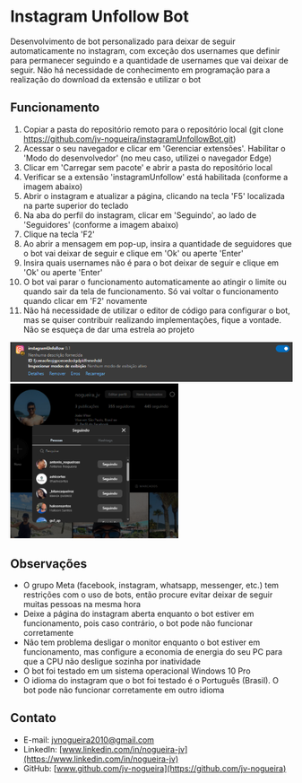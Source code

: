 # Instagram Unfollow Bot

Desenvolvimento de bot personalizado para deixar de seguir automaticamente no instagram, com exceção dos usernames que definir para permanecer seguindo e a quantidade de usernames que vai deixar de seguir. Não há necessidade de conhecimento em programação para a realização do download da extensão e utilizar o bot

## Funcionamento

1. Copiar a pasta do repositório remoto para o repositório local (git clone https://github.com/jv-nogueira/instagramUnfollowBot.git)
2. Acessar o seu navegador e clicar em 'Gerenciar extensões'. Habilitar o 'Modo do desenvolvedor' (no meu caso, utilizei o navegador Edge)
3. Clicar em 'Carregar sem pacote' e abrir a pasta do repositório local
4. Verificar se a extensão 'instagramUnfollow' está habilitada (conforme a imagem abaixo)
5. Abrir o instagram e atualizar a página, clicando na tecla 'F5' localizada na parte superior do teclado
6. Na aba do perfil do instagram, clicar em 'Seguindo', ao lado de 'Seguidores' (conforme a imagem abaixo)
7. Clique na tecla 'F2'
8. Ao abrir a mensagem em pop-up, insira a quantidade de seguidores que o bot vai deixar de seguir e clique em 'Ok' ou aperte 'Enter'
9. Insira quais usernames não é para o bot deixar de seguir e clique em 'Ok' ou aperte 'Enter'
9. O bot vai parar o funcionamento automaticamente ao atingir o limite ou quando sair da tela de funcionamento. Só vai voltar o funcionamento quando clicar em 'F2' novamente
10. Não há necessidade de utilizar o editor de código para configurar o bot, mas se quiser contribuir realizando implementações, fique a vontade. Não se esqueça de dar uma estrela ao projeto

![Visualização no navegador Edge da extensão instagramUnfollow](image/extensaoEdge.png)
<img src="image/printSeguindo.png" alt="Visualização das pessoas que estão seguindo no Instagram" width="300px">

## Observações

- O grupo Meta (facebook, instagram, whatsapp, messenger, etc.) tem restrições com o uso de bots, então procure evitar deixar de seguir muitas pessoas na mesma hora
- Deixe a página do instagram aberta enquanto o bot estiver em funcionamento, pois caso contrário, o bot pode não funcionar corretamente
- Não tem problema desligar o monitor enquanto o bot estiver em funcionamento, mas configure a economia de energia do seu PC para que a CPU não desligue sozinha por inatividade
- O bot foi testado em um sistema operacional Windows 10 Pro
- O idioma do instagram que o bot foi testado é o Português (Brasil). O bot pode não funcionar corretamente em outro idioma

## Contato

- E-mail: [jvnogueira2010@gmail.com](mailto:jvnogueira2010@gmail.com)
- LinkedIn: [www.linkedin.com/in/nogueira-jv](https://www.linkedin.com/in/nogueira-jv)
- GitHub: [www.github.com/jv-nogueira](https://github.com/jv-nogueira)